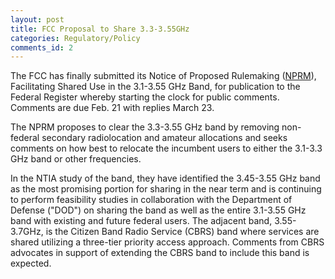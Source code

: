 ```yaml
---
layout: post
title: FCC Proposal to Share 3.3-3.55GHz
categories: Regulatory/Policy
comments_id: 2
---
```


The FCC has finally submitted its Notice of Proposed Rulemaking ([NPRM](https://docs.fcc.gov/public/attachments/DOC-360941A1.pdf)), Facilitating Shared Use in the 3.1-3.55 GHz Band, for publication to the Federal Register whereby starting the clock for public comments.  Comments are due Feb. 21 with replies March 23.   

The NPRM proposes to clear the 3.3-3.55 GHz band by removing non-federal secondary radiolocation and amateur allocations and seeks comments on how best to relocate the incumbent users to either the 3.1-3.3 GHz band or other frequencies.  

In the NTIA study of the band, they have identified the 3.45-3.55 GHz band as the most promising portion for sharing in the near term and is continuing to perform feasibility studies in collaboration with the Department of Defense ("DOD") on sharing the band as well as the entire 3.1-3.55 GHz band with existing and future federal users.  The adjacent band, 3.55-3.7GHz, is the Citizen Band Radio Service (CBRS) band where services are shared utilizing a three-tier priority access approach. Comments from CBRS advocates in support of extending the CBRS band to include this band is expected.

